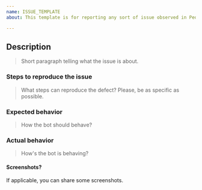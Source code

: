 ```yaml
---
name: ISSUE_TEMPLATE
about: This template is for reporting any sort of issue observed in Pedro bot.

---
```


## Description
> Short paragraph telling what the issue is about.

### Steps to reproduce the issue
> What steps can reproduce the defect? Please, be as specific as possible.

### Expected behavior
> How the bot should behave?

### Actual behavior
> How's the bot is behaving?

#### Screenshots?
If applicable, you can share some screenshots.
